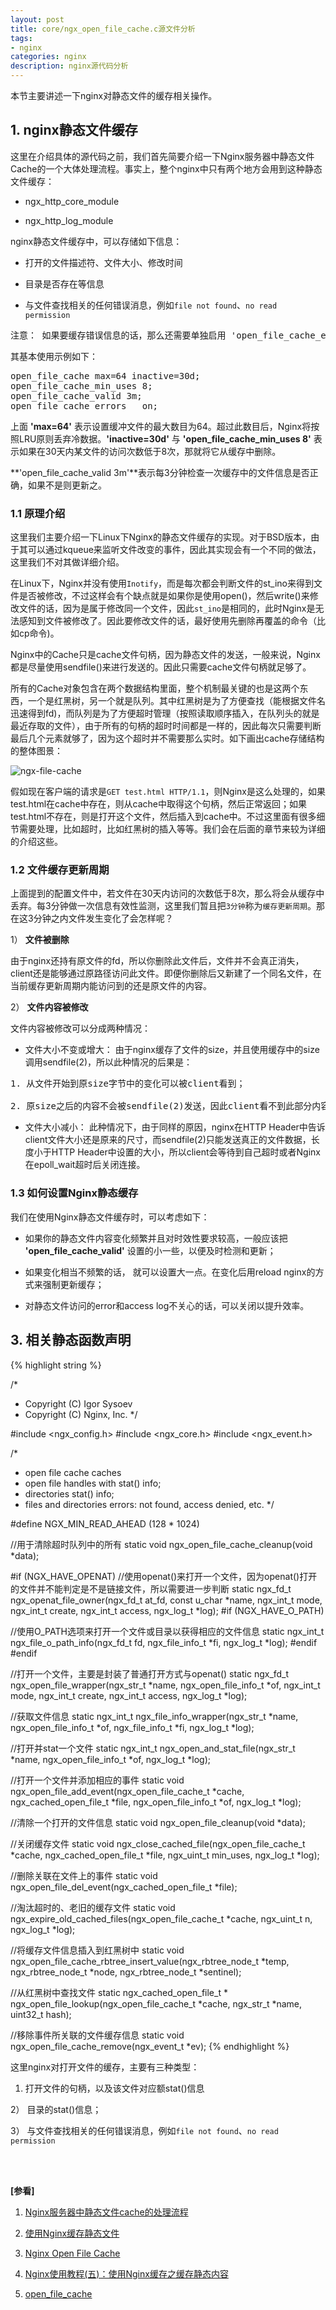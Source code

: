 ```yaml
---
layout: post
title: core/ngx_open_file_cache.c源文件分析
tags:
- nginx
categories: nginx
description: nginx源代码分析
---
```



本节主要讲述一下nginx对静态文件的缓存相关操作。


<!-- more -->


## 1. nginx静态文件缓存
这里在介绍具体的源代码之前，我们首先简要介绍一下Nginx服务器中静态文件Cache的一个大体处理流程。事实上，整个nginx中只有两个地方会用到这种静态文件缓存：

* ngx_http_core_module

* ngx_http_log_module

nginx静态文件缓存中，可以存储如下信息：

* 打开的文件描述符、文件大小、修改时间

* 目录是否存在等信息

* 与文件查找相关的任何错误消息，例如```file not found```、```no read permission```
<pre>
注意： 如果要缓存错误信息的话，那么还需要单独启用 'open_file_cache_errors' 子令
</pre>


其基本使用示例如下：
<pre>
open_file_cache max=64 inactive=30d;
open_file_cache_min_uses 8;
open_file_cache_valid 3m;
open_file_cache_errors   on;
</pre>
上面 **'max=64'** 表示设置缓冲文件的最大数目为64。超过此数目后，Nginx将按照LRU原则丢弃冷数据。**'inactive=30d'** 与 **'open_file_cache_min_uses 8'** 表示如果在30天内某文件的访问次数低于8次，那就将它从缓存中删除。

**'open_file_cache_valid 3m'**表示每3分钟检查一次缓存中的文件信息是否正确，如果不是则更新之。


### 1.1 原理介绍

这里我们主要介绍一下Linux下Nginx的静态文件缓存的实现。对于BSD版本，由于其可以通过kqueue来监听文件改变的事件，因此其实现会有一个不同的做法，这里我们不对其做详细介绍。

在Linux下，Nginx并没有使用```Inotify```，而是每次都会判断文件的st_ino来得到文件是否被修改，不过这样会有个缺点就是如果你是使用open()，然后write()来修改文件的话，因为是属于修改同一个文件，因此```st_ino```是相同的，此时Nginx是无法感知到文件被修改了。因此要修改文件的话，最好使用先删除再覆盖的命令（比如cp命令)。


Nginx中的Cache只是cache文件句柄，因为静态文件的发送，一般来说，Nginx都是尽量使用sendfile()来进行发送的。因此只需要cache文件句柄就足够了。

所有的Cache对象包含在两个数据结构里面，整个机制最关键的也是这两个东西，一个是红黑树，另一个就是队列。其中红黑树是为了方便查找（能根据文件名迅速得到fd)，而队列是为了方便超时管理（按照读取顺序插入，在队列头的就是最近存取的文件），由于所有的句柄的超时时间都是一样的，因此每次只需要判断最后几个元素就够了，因为这个超时并不需要那么实时。如下画出cache存储结构的整体图景：

![ngx-file-cache](https://ivanzz1001.github.io/records/assets/img/nginx/ngx_file_cache.jpg)



假如现在客户端的请求是```GET test.html HTTP/1.1```，则Nginx是这么处理的，如果test.html在cache中存在，则从cache中取得这个句柄，然后正常返回；如果test.html不存在，则是打开这个文件，然后插入到cache中。不过这里面有很多细节需要处理，比如超时，比如红黑树的插入等等。我们会在后面的章节来较为详细的介绍这些。





### 1.2 文件缓存更新周期
上面提到的配置文件中，若文件在30天内访问的次数低于8次，那么将会从缓存中丢弃。每3分钟做一次信息有效性监测，这里我们暂且把```3分钟```称为```缓存更新周期```。那在这3分钟之内文件发生变化了会怎样呢？

1） **文件被删除**

由于nginx还持有原文件的fd，所以你删除此文件后，文件并不会真正消失，client还是能够通过原路径访问此文件。即便你删除后又新建了一个同名文件，在当前缓存更新周期内能访问到的还是原文件的内容。

2） **文件内容被修改**

文件内容被修改可以分成两种情况：

* 文件大小不变或增大： 由于nginx缓存了文件的size，并且使用缓存中的size调用sendfile(2)，所以此种情况的后果是：
<pre>
1. 从文件开始到原size字节中的变化可以被client看到；

2. 原size之后的内容不会被sendfile(2)发送，因此client看不到此部分内容；
</pre>


* 文件大小减小： 此种情况下，由于同样的原因，nginx在HTTP Header中告诉client文件大小还是原来的尺寸，而sendfile(2)只能发送真正的文件数据，长度小于HTTP Header中设置的大小，所以client会等待到自己超时或者Nginx在epoll_wait超时后关闭连接。


### 1.3 如何设置Nginx静态缓存
我们在使用Nginx静态文件缓存时，可以考虑如下：

* 如果你的静态文件内容变化频繁并且对时效性要求较高，一般应该把 **'open_file_cache_valid'** 设置的小一些，以便及时检测和更新；

* 如果变化相当不频繁的话， 就可以设置大一点。在变化后用reload nginx的方式来强制更新缓存；

* 对静态文件访问的error和access log不关心的话，可以关闭以提升效率。



## 3. 相关静态函数声明
{% highlight string %}

/*
 * Copyright (C) Igor Sysoev
 * Copyright (C) Nginx, Inc.
 */


#include <ngx_config.h>
#include <ngx_core.h>
#include <ngx_event.h>


/*
 * open file cache caches
 *    open file handles with stat() info;
 *    directories stat() info;
 *    files and directories errors: not found, access denied, etc.
 */


#define NGX_MIN_READ_AHEAD  (128 * 1024)


//用于清除超时队列中的所有
static void ngx_open_file_cache_cleanup(void *data);


#if (NGX_HAVE_OPENAT)
//使用openat()来打开一个文件，因为openat()打开的文件并不能判定是不是链接文件，所以需要进一步判断
static ngx_fd_t ngx_openat_file_owner(ngx_fd_t at_fd, const u_char *name,
    ngx_int_t mode, ngx_int_t create, ngx_int_t access, ngx_log_t *log);
#if (NGX_HAVE_O_PATH)

//使用O_PATH选项来打开一个文件或目录以获得相应的文件信息
static ngx_int_t ngx_file_o_path_info(ngx_fd_t fd, ngx_file_info_t *fi,
    ngx_log_t *log);
#endif
#endif

//打开一个文件，主要是封装了普通打开方式与openat()
static ngx_fd_t ngx_open_file_wrapper(ngx_str_t *name,
    ngx_open_file_info_t *of, ngx_int_t mode, ngx_int_t create,
    ngx_int_t access, ngx_log_t *log);

//获取文件信息
static ngx_int_t ngx_file_info_wrapper(ngx_str_t *name,
    ngx_open_file_info_t *of, ngx_file_info_t *fi, ngx_log_t *log);

//打开并stat一个文件
static ngx_int_t ngx_open_and_stat_file(ngx_str_t *name,
    ngx_open_file_info_t *of, ngx_log_t *log);

//打开一个文件并添加相应的事件
static void ngx_open_file_add_event(ngx_open_file_cache_t *cache,
    ngx_cached_open_file_t *file, ngx_open_file_info_t *of, ngx_log_t *log);

//清除一个打开的文件信息
static void ngx_open_file_cleanup(void *data);

//关闭缓存文件
static void ngx_close_cached_file(ngx_open_file_cache_t *cache,
    ngx_cached_open_file_t *file, ngx_uint_t min_uses, ngx_log_t *log);

//删除关联在文件上的事件
static void ngx_open_file_del_event(ngx_cached_open_file_t *file);

//淘汰超时的、老旧的缓存文件
static void ngx_expire_old_cached_files(ngx_open_file_cache_t *cache,
    ngx_uint_t n, ngx_log_t *log);

//将缓存文件信息插入到红黑树中
static void ngx_open_file_cache_rbtree_insert_value(ngx_rbtree_node_t *temp,
    ngx_rbtree_node_t *node, ngx_rbtree_node_t *sentinel);

//从红黑树中查找文件
static ngx_cached_open_file_t *
    ngx_open_file_lookup(ngx_open_file_cache_t *cache, ngx_str_t *name,
    uint32_t hash);

//移除事件所关联的文件缓存信息
static void ngx_open_file_cache_remove(ngx_event_t *ev);
{% endhighlight %}

这里nginx对打开文件的缓存，主要有三种类型：

1) 打开文件的句柄，以及该文件对应额stat()信息

2） 目录的stat()信息；

3） 与文件查找相关的任何错误消息，例如```file not found```、```no read permission```








<br />
<br />

**[参看]**

1. [Nginx服务器中静态文件cache的处理流程](https://blog.csdn.net/otion20122/article/details/73332449)

2. [使用Nginx缓存静态文件](https://blog.csdn.net/f529352479/article/details/68484280)

3. [Nginx Open File Cache](https://www.cnblogs.com/cmfwm/p/7659179.html)

4. [Nginx使用教程(五)：使用Nginx缓存之缓存静态内容](https://www.cnblogs.com/felixzh/p/6283896.html)

5. [open_file_cache](http://nginx.org/en/docs/http/ngx_http_core_module.html#open_file_cache)

<br />
<br />
<br />

